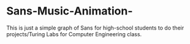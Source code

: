 # Sans-Music-Animation-
This is just a simple graph of Sans for high-school students to do their projects/Turing Labs for Computer Engineering class.

